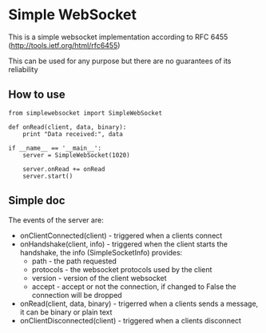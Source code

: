 Simple WebSocket
===============


This is a simple websocket implementation according to RFC 6455 (http://tools.ietf.org/html/rfc6455)

This can be used for any purpose but there are no guarantees of its reliability

How to use
------------

	from simplewebsocket import SimpleWebSocket
	
	def onRead(client, data, binary):
		print "Data received:", data
		
	if __name__ == '__main__':
		server = SimpleWebSocket(1020)
		
		server.onRead += onRead
		server.start()

Simple doc
------------
The events of the server are:
* onClientConnected(client) - triggered when a clients connect
* onHandshake(client, info) - triggered when the client starts the handshake, the info (SimpleSocketInfo) provides:
	* path - the path requested
	* protocols - the websocket protocols used by the client
	* version - version of the client websocket
	* accept - accept or not the connection, if changed to False the connection will be dropped
* onRead(client, data, binary) - trigerred when a clients sends a message, it can be binary or plain text
* onClientDisconnected(client) - triggered when a clients disconnect
